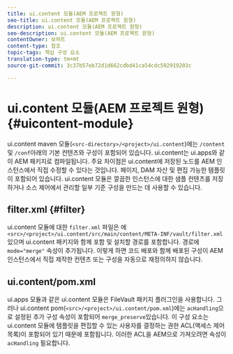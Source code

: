 ```yaml
---
title: ui.content 모듈(AEM 프로젝트 원형)
seo-title: ui.content 모듈(AEM 프로젝트 원형)
description: ui.content 모듈(AEM 프로젝트 원형)
seo-description: ui.content 모듈(AEM 프로젝트 원형)
contentOwner: 보허트
content-type: 참조
topic-tags: 핵심 구성 요소
translation-type: tm+mt
source-git-commit: 3c37b57eb72d1d662cdbd41ca54cdc592919203c

---
```



# ui.content 모듈(AEM 프로젝트 원형) {#uicontent-module}

ui.content maven 모듈(`<src-directory>/<project>/ui.content`)에는 `/content` 및 `/conf`아래의 기본 컨텐츠와 구성이 포함되어 있습니다. ui.content는 ui.apps와 같이 AEM 패키지로 컴파일됩니다. 주요 차이점은 ui.content에 저장된 노드를 AEM 인스턴스에서 직접 수정할 수 있다는 것입니다. 페이지, DAM 자산 및 편집 가능한 템플릿이 포함되어 있습니다. ui.content 모듈은 깔끔한 인스턴스에 대한 샘플 컨텐츠를 저장하거나 소스 제어에서 관리할 일부 기준 구성을 만드는 데 사용할 수 있습니다.

## filter.xml {#filter}

ui.content 모듈에 대한 `filter.xml` 파일은 에 `<src>/<project>/ui.content/src/main/content/META-INF/vault/filter.xml` 있으며 ui.content 패키지와 함께 포함 및 설치할 경로를 포함합니다. 경로에 `mode="merge"` 속성이 추가됩니다. 이렇게 하면 코드 배포와 함께 배포된 구성이 AEM 인스턴스에서 직접 제작한 컨텐츠 또는 구성을 자동으로 재정의하지 않습니다.

## ui.content/pom.xml

ui.apps 모듈과 같은 ui.content 모듈은 FileVault 패키지 플러그인을 사용합니다. 그러나 ui.content pom(`<src>/<project>/ui.content/pom.xml`)에는 `acHandling`으로 설정된 추가 구성 속성이 포함되어 `merge_preserve`있습니다. 이 구성 요소는 ui.content 모듈에 템플릿을 편집할 수 있는 사용자를 결정하는 권한 ACL(액세스 제어 목록)이 포함되어 있기 때문에 포함됩니다. 이러한 ACL을 AEM으로 가져오려면 속성이 `acHandling` 필요합니다.
